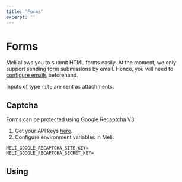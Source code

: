 ```yaml
---
title: 'Forms' 
excerpt: ''
---
```


# Forms

Meli allows you to submit HTML forms easily. At the moment, we only support sending form submissions by email. Hence, you will need
to [configure emails](/configuration/emails) beforehand.

<div class="blockquote" data-props='{ "mod": "info" }'>

Inputs of type `file` are sent as attachments.

</div>

## Captcha

Forms can be protected using Google Recaptcha V3.

1. Get your API keys [here](https://www.google.com/recaptcha/admin/create).
1. Configure environment variables in Meli:

```dotenv
MELI_GOOGLE_RECAPTCHA_SITE_KEY=
MELI_GOOGLE_RECAPTCHA_SECRET_KEY=
```

## Using <script/>

Place a `.meli.yml` at your site root:

```yaml
forms:
  form1:
    type: email
    recipient: test@test.com
```

Create an HTML form:

```html
<!doctype html>
<html>
<head>
    <!-- ... other scripts -->
    <script async src="https://unpkg.com/@getmeli/sdk@^1/build/browser.js"></script>
</head>
<body>

<form data-form="form1" id="my-form">
    <input type="text" name="name">
    <input type="file" name="logo">
    <button type="submit">Submit</button>
</form>

<script>
    const formElement = document.getElementById('my-form');
    formElement.addEventListener('submitting', () => {
        console.log('submitting');
    });
    formElement.addEventListener('submitted', () => {
        console.log('submitted');
    });
</script>

</body>
</html>
```

By default, the sdk automatically looks for forms with the `data-form` attribute. You can disable this by:

- adding the `data-meli-init="false"` to your script tag
- removing the `async` directive from your script tag

```html

<script ... data-meli-init="false"></script>
<script>
    Meli.Forms.init().catch(console.error);
</script>
```

## Using Npm

Install the SDK:

```
npm i @getmeli/sdk
```

Use it in your code:

```js
import Meli from 'meli';

Meli.Forms.init().catch(console.error);
```

## Api

To pass your own forms:

```js
const form = document.getElementById('my-form');

Meli.Forms
  .init([form])
  .catch(console.error);
```

Manually create a form and bind it:

```js
Meli.Forms
  .init([]) // passing the empty array cancels the auto detection
  .then(() => {
    const formElement = document.getElementById('my-form');
    const form = new Meli.Forms.Form(form);
  })
  .catch(console.error);
```

To remove all listeners:

```js
// ...
const form = new Meli.Forms.Form(form);
forms.remove();
```

## Events

On the HTML form element:

```js
const formElement = document.getElementById('my-form');
formElement.addEventListener('submitted', () => {
  console.log('submitted');
});
```

Or on the `Form` object:

```js
Meli.Forms
  .init([])
  .then(() => {
    const formElement = document.getElementById('my-form');
    const form = new Meli.Forms.Form(form);
    form.addEventListener('submitted', () => {
      console.log('submitted');
    });
  })
  .catch(console.error);
```

| Event | Callback signature | Description |
|----|----|----|
| `submitting` | `() => void` | The form submit callback was called. |
| `submitted` | `() => void` | The form was submitted successfully. |
| `error` | `(error) => void` | Something went wrong. |
